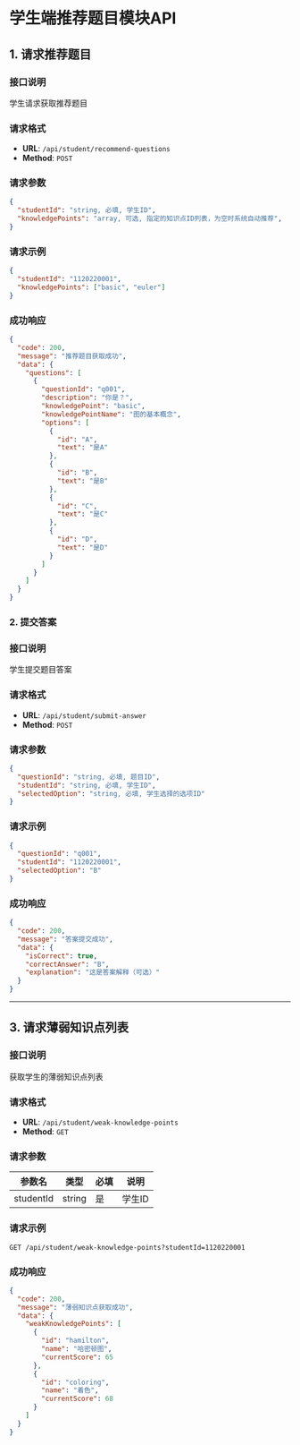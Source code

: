 # 学生端推荐题目模块API

## 1. 请求推荐题目

### 接口说明
学生请求获取推荐题目

### 请求格式
- **URL**: `/api/student/recommend-questions`
- **Method**: `POST`

### 请求参数
```json
{
  "studentId": "string, 必填, 学生ID",
  "knowledgePoints": "array, 可选, 指定的知识点ID列表，为空时系统自动推荐",
}
```

### 请求示例
```json
{
  "studentId": "1120220001",
  "knowledgePoints": ["basic", "euler"]
}
```

### 成功响应
```json
{
  "code": 200,
  "message": "推荐题目获取成功",
  "data": {
    "questions": [
      {
        "questionId": "q001",
        "description": "你是？",
        "knowledgePoint": "basic",
        "knowledgePointName": "图的基本概念",
        "options": [
          {
            "id": "A",
            "text": "是A"
          },
          {
            "id": "B", 
            "text": "是B"
          },
          {
            "id": "C",
            "text": "是C"
          },
          {
            "id": "D",
            "text": "是D"
          }
        ]
      }
    ]
  }
}
```

### 2. 提交答案
### 接口说明
学生提交题目答案

### 请求格式
- **URL**: `/api/student/submit-answer`
- **Method**: `POST`

### 请求参数
```json
{
  "questionId": "string, 必填, 题目ID",
  "studentId": "string, 必填, 学生ID",
  "selectedOption": "string, 必填, 学生选择的选项ID"
}
```

### 请求示例
```json
{
  "questionId": "q001",
  "studentId": "1120220001",
  "selectedOption": "B"
}
```

### 成功响应
```json
{
  "code": 200,
  "message": "答案提交成功",
  "data": {
    "isCorrect": true,
    "correctAnswer": "B",
    "explanation": "这是答案解释（可选）"
  }
}
```

---

## 3. 请求薄弱知识点列表

### 接口说明
获取学生的薄弱知识点列表

### 请求格式
- **URL**: `/api/student/weak-knowledge-points`
- **Method**: `GET`

### 请求参数
| 参数名 | 类型 | 必填 | 说明 |
|--------|------|------|------|
| studentId | string | 是 | 学生ID |

### 请求示例
```
GET /api/student/weak-knowledge-points?studentId=1120220001
```

### 成功响应
```json
{
  "code": 200,
  "message": "薄弱知识点获取成功",
  "data": {
    "weakKnowledgePoints": [
      {
        "id": "hamilton",
        "name": "哈密顿图",
        "currentScore": 65
      },
      {
        "id": "coloring",
        "name": "着色",
        "currentScore": 68
      }
    ]
  }
}
```
